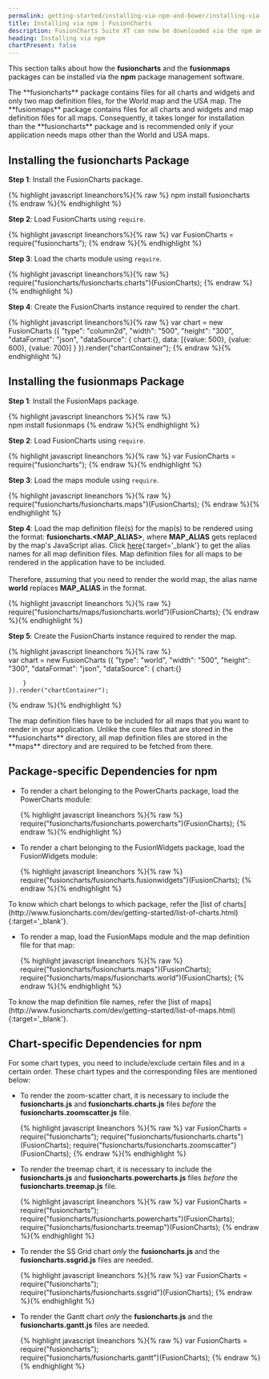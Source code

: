 ```yaml
---
permalink: getting-started/installing-via-npm-and-bower/installing-via-npm.html
title: Installing via npm | FusionCharts
description: FusionCharts Suite XT can now be downloaded via the npm and Bower package managers. This section talks about installing FusionCharts Suite XT via npm.
heading: Installing via npm
chartPresent: false
---
```


This section talks about how the **fusioncharts** and the **fusionmaps** packages can be installed via the **npm** package management software.

<p class="text-info"> The **fusioncharts** package contains files for all charts and widgets and only two map definition files, for the World map and the USA map. The **fusionmaps** package contains files for all charts and widgets and map definition files for all maps. Consequently, it takes longer for installation than the **fusioncharts** package and is recommended only if your application needs maps other than the World and USA maps.</p>

## Installing the **fusioncharts** Package

**Step 1**: Install the FusionCharts package.

   {% highlight javascript lineanchors%}{% raw %}
   npm install fusioncharts
   {% endraw %}{% endhighlight %}
   
**Step 2**: Load FusionCharts using `require`.

   {% highlight javascript lineanchors%}{% raw %}
   var FusionCharts = require("fusioncharts");
   {% endraw %}{% endhighlight %}
   
**Step 3**: Load the charts module using `require`.

   {% highlight javascript lineanchors%}{% raw %}
   require("fusioncharts/fusioncharts.charts")(FusionCharts);
   {% endraw %}{% endhighlight %}
   
**Step 4**: Create the FusionCharts instance required to render the chart.

{% highlight javascript lineanchors%}{% raw %}
	var chart = new FusionCharts ({
	   "type": "column2d",
	   "width": "500",
	   "height": "300",
	   "dataFormat": "json",
	   "dataSource": {
		    chart:{},
		    data: [{value: 500}, {value: 600}, {value: 700}]
	 	}
	}).render("chartContainer");
{% endraw %}{% endhighlight %}

## Installing the **fusionmaps** Package

**Step 1**: Install the FusionMaps package.

   {% highlight javascript lineanchors %}{% raw %} 	
   npm install fusionmaps
   {% endraw %}{% endhighlight %}

**Step 2**: Load FusionCharts using `require`.

   {% highlight javascript lineanchors %}{% raw %} 
   var FusionCharts = require("fusioncharts");
   {% endraw %}{% endhighlight %}
   
**Step 3**: Load the maps module using `require`.

   {% highlight javascript lineanchors %}{% raw %} 
   require("fusioncharts/fusioncharts.maps")(FusionCharts);
   {% endraw %}{% endhighlight %}

   
**Step 4**: Load the map definition file(s) for the map(s) to be rendered using the format: **fusioncharts.&lt;MAP_ALIAS&gt;**, where **MAP_ALIAS** gets replaced by the map's JavaScript alias. Click [here](http://www.fusioncharts.com/dev/getting-started/list-of-maps.html){:target='_blank'} to get the alias names for all map definition files. Map definition files for all maps to be rendered in the application have to be included. <br> <br> Therefore, assuming that you need to render the world map, the alias name __world__ replaces __MAP_ALIAS__ in the format.
   
   {% highlight javascript lineanchors %}{% raw %}
   require("fusioncharts/maps/fusioncharts.world")(FusionCharts);
   {% endraw %}{% endhighlight %}

**Step 5**: Create the FusionCharts instance required to render the map.

{% highlight javascript lineanchors %}{% raw %}   
   var chart = new FusionCharts ({
	"type": "world",
	"width": "500",
	"height": "300",
	"dataFormat": "json",
	"dataSource": {
		chart:{}
		
		}	
	}).render("chartContainer");
{% endraw %}{% endhighlight %}

<p class="text-info"> The map definition files have to be included for all maps that you want to render in your application. Unlike the core files that are stored in the **fusioncharts** directory, all map definition files are stored in the **maps** directory and are required to be fetched from there. </p>

## Package-specific Dependencies for npm

- To render a chart belonging to the PowerCharts package, load the PowerCharts module:

	{% highlight javascript lineanchors %}{% raw %}
	require("fusioncharts/fusioncharts.powercharts")(FusionCharts);
	{% endraw %}{% endhighlight %}

- To render a chart belonging to the FusionWidgets package, load the FusionWidgets module:

	{% highlight javascript lineanchors %}{% raw %}
	require("fusioncharts/fusioncharts.fusionwidgets")(FusionCharts);
	{% endraw %}{% endhighlight %}

<p class="text-info"> To know which chart belongs to which package, refer the [list of charts](http://www.fusioncharts.com/dev/getting-started/list-of-charts.html){:target='_blank'}. </p>

- To render a map, load the FusionMaps module and the map definition file for that map:

	{% highlight javascript lineanchors %}{% raw %}
	require("fusioncharts/fusioncharts.maps")(FusionCharts);  
require("fusioncharts/maps/fusioncharts.world")(FusionCharts);
	{% endraw %}{% endhighlight %}

<p class="text-info"> To know the map definition file names, refer the [list of maps](http://www.fusioncharts.com/dev/getting-started/list-of-maps.html){:target='_blank'}. </p>

## Chart-specific Dependencies for npm

For some chart types, you need to include/exclude certain files and in a certain order. These chart types and the corresponding files are mentioned below:

- To render the zoom-scatter chart, it is necessary to include the **fusioncharts.js** and **fusioncharts.charts.js** files _before_ the **fusioncharts.zoomscatter.js** file.
  
  {% highlight javascript lineanchors %}{% raw %}
  var FusionCharts = require("fusioncharts");
require("fusioncharts/fusioncharts.charts")(FusionCharts);
require("fusioncharts/fusioncharts.zoomscatter")(FusionCharts);
  {% endraw %}{% endhighlight %}

- To render the treemap chart, it is necessary to include the **fusioncharts.js** and **fusioncharts.powercharts.js** files _before_ the **fusioncharts.treemap.js** file.

  {% highlight javascript lineanchors %}{% raw %}
  var FusionCharts = require("fusioncharts");  
require("fusioncharts/fusioncharts.powercharts")(FusionCharts);  
require("fusioncharts/fusioncharts.treemap")(FusionCharts);
  {% endraw %}{% endhighlight %}

- To render the SS Grid chart _only_ the **fusioncharts.js** and the **fusioncharts.ssgrid.js** files are needed.

  {% highlight javascript lineanchors %}{% raw %}
  var FusionCharts = require("fusioncharts");  
require("fusioncharts/fusioncharts.ssgrid")(FusionCharts);
  {% endraw %}{% endhighlight %}

- To render the Gantt chart _only_ the **fusioncharts.js** and the **fusioncharts.gantt.js** files are needed.

  {% highlight javascript lineanchors %}{% raw %}
  var FusionCharts = require("fusioncharts");  
require("fusioncharts/fusioncharts.gantt")(FusionCharts);
  {% endraw %}{% endhighlight %}